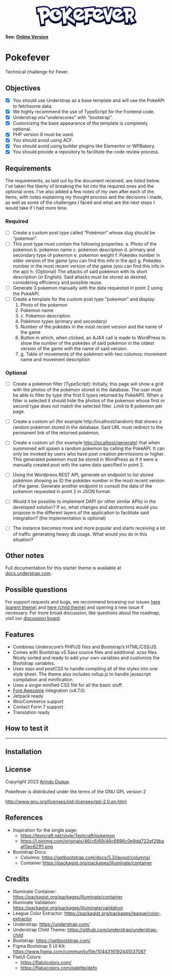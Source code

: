 <p align="center"><img src="https://raw.githubusercontent.com/aanduque/pokefever/main/img/logo.png" width="320" height="auto"></p>

#### See: [Online Version](https://demos.understrap.com)

# Pokefever

Technical challenge for Fever.

## Objectives

- [X] You should use Understrap as a base template and will use the PokéAPI to fetchsome data.
- [X] We highly recommend the use of TypeScript for the frontend code.
- [X] Understrap mix"underscores" with "bootstrap”.
- [X] Customizing the base appearance of the template is completely optional.
- [X] PHP version 8 must be used.
- [X] You should avoid using ACF.
- [X] You should avoid using builder plugins like Elementor or WPBakery.
- [X] You should provide a repository to facilitate the code review process.

## Requirements

The requirements, as laid out by the document received, are listed below. I've taken the liberty of breaking the list into the required ones and the optional ones. I've also added a few notes of my own after each of the items, with notes explaining my thought process and the decisions I made, as well as some of the challenges I faced and what are the next steps I would take if I had more time.

### Required

- [ ] Create a custom post type called “Pokémon” whose slug should be “pokemon”.
- [ ] This post type must contain the following properties:
a. Photo of the pokemon
b. pokemon name
c. pokemon description
d. primary and secondary type of pokemon
e. pokemon weight
f. Pokedex number in older version of the game (you can find this info in the api)
g. Pokedex number in the most recent version of the game (you can find this info in the api)
h. (Optional) The attacks of said pokémon with its short description (in English). Said attacks must be stored as desired, considering efficiency and possible reuse.
- [ ] Generate 3 pokemon manually with the data requested in point 2 using the PokéAPI.
- [ ] Create a template for the custom post type "pokemon" and display:
    1. Photo of the pokemon
    2. Pokemon name
    3. c. Pokemon description
    4. Pokémon types (primary and secondary)
    5. Number of the pokedex in the most recent version and the name of the game
    6. Button in which, when clicked, an AJAX call is made to WordPress to show the number of the pokédex of said pokémon in the oldest version of the game with the name of said version.
    7. g. Table of movements of the pokémon with two columns: movement name and movement description

### Optional

- [ ] Create a pokémon filter (TypeScript): Initially, this page will show a grid with the photos of the pokémon stored in the database. The user must be able to filter by type (the first 5 types returned by PokéAPI). When a filter is selected it should hide the photos of the pokemon whose first or second type does not match the selected filter. Limit to 6 pokemon per page.

- [ ] Create a custom url (for example http:/localhost/random) that shows a random pokémon stored in the database. Said URL must redirect to the permanent link of the returned pokémon.

- [ ] Create a custom url (for example <http://localhost/generate>) that when summoned will spawn a random pokemon by calling the PokéAPI. It can only be invoked by users who have post creation permissions or higher. This generated pokemon must be stored in WordPress as if it were a manually created post with the same data specified in point 2.

- [ ] Using the Wordpress REST API, generate an endpoint to list stored pokémon showing as ID the pokédex number in the most recent version of the game. Generate another endpoint to consult the data of the pokemon requested in point 2 in JSON format.

- [ ] Would it be possible to implement DAPI (or other similar APIs) in the developed solution? If so, what changes and abstractions would you propose in the different layers of the application to facilitate said integration? (the implementation is optional)

- [ ] The instance becomes more and more popular and starts receiving a lot of traffic generating heavy db usage. What would you do in this situation?

## Other notes

Full documentation for this starter theme is available at [docs.understrap.com](https://docs.understrap.com).

## Possible questions

For support requests and bugs, we recommend browsing our issues [here (parent theme)](https://github.com/understrap/understrap/issues) and [here (child theme)](https://github.com/understrap/understrap-child/issues) and opening a new issue if necessary. For more broad discussion, like questions about the roadmap, visit our [discussion board](https://github.com/understrap/understrap/discussions).

## Features

- Combines Underscore’s PHP/JS files and Bootstrap’s HTML/CSS/JS.
- Comes with Bootstrap v5 Sass source files and additional .scss files. Nicely sorted and ready to add your own variables and customize the Bootstrap variables.
- Uses sass and postCSS to handle compiling all of the styles into one style sheet. The theme also includes rollup.js to handle javascript compilation and minification.
- Uses a single minified CSS file for all the basic stuff.
- [Font Awesome](http://fortawesome.github.io/Font-Awesome/) integration (v4.7.0)
- Jetpack ready
- WooCommerce support
- Contact Form 7 support
- Translation ready

## How to test it

****

## Installation

## License

Copyright 2023 [Arindo Duque](https://arindoduque.com).

Pokefever is distributed under the terms of the GNU GPL version 2

<http://www.gnu.org/licenses/old-licenses/gpl-2.0.en.html>

## References

- Inspiration for the single page:
  - <https://textcraft.net/style/Textcraft/pokemon>
  - <https://i.pinimg.com/originals/46/c6/69/46c6696c0e9dd722ef29baaf0ec621f1.png>
- Bootstrap Docs:
  - Columns: <https://getbootstrap.com/docs/5.3/layout/columns/>
  - Container <https://packagist.org/packages/illuminate/container>

## Credits

- Illuminate Container: <https://packagist.org/packages/illuminate/container>
- Illuminate Validation: <https://packagist.org/packages/illuminate/validation>
- League Color Extractor: <https://packagist.org/packages/league/color-extractor>
- Understrap: <https://understrap.com/>
- Understrap Child Theme: <https://github.com/understrap/understrap-child>
- Bootstrap: <https://getbootstrap.com/>
- Figma Bootstrap 5 UI Kit: <https://www.figma.com/community/file/1044316192441037087>
- FlatUI Colors: 
  - <https://flatuicolors.com/>
  - <https://flatuicolors.com/palette/defo>
